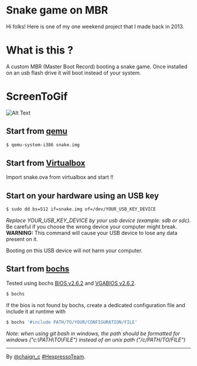 # Snake game on MBR

Hi folks! Here is one of my one weekend project that I made back in 2013.


# What is this ?

A custom MBR (Master Boot Record) booting a snake game. Once installed on an usb flash drive it will boot instead of your system.

# ScreenToGif

![Alt Text](/snake.gif)

## Start from [qemu](https://www.qemu.org/)

```sh
$ qemu-system-i386 snake.img
```

## Start from [Virtualbox](https://www.virtualbox.org/)

Import snake.ova from virtualbox and start !!

## Start on your hardware using an USB key

```sh
$ sudo dd bs=512 if=snake.img of=/dev/YOUR_USB_KEY_DEVICE
```

*Replace YOUR_USB_KEY_DEVICE by your usb device (example: sdb or sdc).* Be careful if you choose the wrong device your computer might break.
**WARNING:** This command will cause your USB device to lose any data present on it.

Booting on this USB device will not harm your computer.

## Start from [bochs](http://bochs.sourceforge.net)

Tested using bochs [BIOS v2.6.2](http://bochs.sourceforge.net/cgi-bin/lxr/source/bios/BIOS-bochs-latest?raw=1&v=2.6.2) and [VGABIOS v2.6.2](http://bochs.sourceforge.net/cgi-bin/lxr/source/bios/VGABIOS-lgpl-latest?raw=1&v=2.6.2).

```sh
$ bochs
```

If the bios is not found by bochs, create a dedicated configuration file and include it at runtime with

```sh
$ bochs '#include PATH/TO/YOUR/CONFIGURATION/FILE'
```

*Note: when using git bash in windows, the path should be formatted for windows ("c:\PATH\TO\FILE") instead of an unix path ("/c/PATH/TO/FILE")*

---

By [@chaign\_c][] [#HexpressoTeam][hexpresso].


[hexpresso]:     https://hexpresso.github.io
[@chaign\_c]:    https://twitter.com/chaign_c
